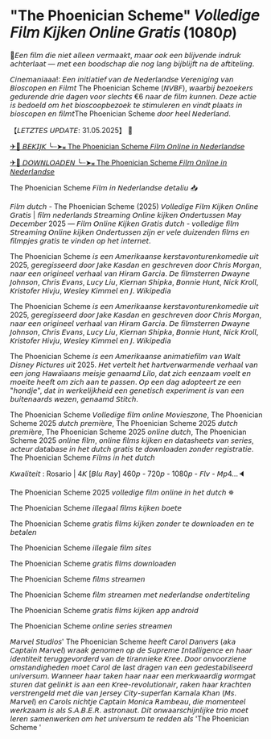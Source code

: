 # "The Phoenician Scheme" 𝘝𝘰𝘭𝘭𝘦𝘥𝘪𝘨𝘦 𝘍𝘪𝘭𝘮 𝘒𝘪𝘫𝘬𝘦𝘯 𝘖𝘯𝘭𝘪𝘯𝘦 𝘎𝘳𝘢𝘵𝘪𝘴 (1080𝘱)
🔁𝘌𝘦𝘯 𝘧𝘪𝘭𝘮 𝘥𝘪𝘦 𝘯𝘪𝘦𝘵 𝘢𝘭𝘭𝘦𝘦𝘯 𝘷𝘦𝘳𝘮𝘢𝘢𝘬𝘵, 𝘮𝘢𝘢𝘳 𝘰𝘰𝘬 𝘦𝘦𝘯 𝘣𝘭𝘪𝘫𝘷𝘦𝘯𝘥𝘦 𝘪𝘯𝘥𝘳𝘶𝘬 𝘢𝘤𝘩𝘵𝘦𝘳𝘭𝘢𝘢𝘵 — 𝘮𝘦𝘵 𝘦𝘦𝘯 𝘣𝘰𝘰𝘥𝘴𝘤𝘩𝘢𝘱 𝘥𝘪𝘦 𝘯𝘰𝘨 𝘭𝘢𝘯𝘨 𝘣𝘪𝘫𝘣𝘭𝘪𝘫𝘧𝘵 𝘯𝘢 𝘥𝘦 𝘢𝘧𝘵𝘪𝘵𝘦𝘭𝘪𝘯𝘨.

𝘊𝘪𝘯𝘦𝘮𝘢𝘯𝘪𝘢𝘢𝘢!: 𝘌𝘦𝘯 𝘪𝘯𝘪𝘵𝘪𝘢𝘵𝘪𝘦𝘧 𝘷𝘢𝘯 𝘥𝘦 𝘕𝘦𝘥𝘦𝘳𝘭𝘢𝘯𝘥𝘴𝘦 𝘝𝘦𝘳𝘦𝘯𝘪𝘨𝘪𝘯𝘨 𝘷𝘢𝘯 𝘉𝘪𝘰𝘴𝘤𝘰𝘱𝘦𝘯 𝘦𝘯 𝘍𝘪𝘭𝘮𝘵 The Phoenician Scheme (𝘕𝘝𝘉𝘍), 𝘸𝘢𝘢𝘳𝘣𝘪𝘫 𝘣𝘦𝘻𝘰𝘦𝘬𝘦𝘳𝘴 𝘨𝘦𝘥𝘶𝘳𝘦𝘯𝘥𝘦 𝘥𝘳𝘪𝘦 𝘥𝘢𝘨𝘦𝘯 𝘷𝘰𝘰𝘳 𝘴𝘭𝘦𝘤𝘩𝘵𝘴 €6 𝘯𝘢𝘢𝘳 𝘥𝘦 𝘧𝘪𝘭𝘮 𝘬𝘶𝘯𝘯𝘦𝘯. 𝘋𝘦𝘻𝘦 𝘢𝘤𝘵𝘪𝘦 𝘪𝘴 𝘣𝘦𝘥𝘰𝘦𝘭𝘥 𝘰𝘮 𝘩𝘦𝘵 𝘣𝘪𝘰𝘴𝘤𝘰𝘰𝘱𝘣𝘦𝘻𝘰𝘦𝘬 𝘵𝘦 𝘴𝘵𝘪𝘮𝘶𝘭𝘦𝘳𝘦𝘯 𝘦𝘯 𝘷𝘪𝘯𝘥𝘵 𝘱𝘭𝘢𝘢𝘵𝘴 𝘪𝘯 𝘣𝘪𝘰𝘴𝘤𝘰𝘱𝘦𝘯 𝘦𝘯 𝘧𝘪𝘭𝘮𝘵The Phoenician Scheme 𝘥𝘰𝘰𝘳 𝘩𝘦𝘦𝘭 𝘕𝘦𝘥𝘦𝘳𝘭𝘢𝘯𝘥.

【𝘓𝘌𝘛𝘡𝘛𝘌𝘚 𝘜𝘗𝘋𝘈𝘛𝘌: 31.05.2025】 💯 
 
[✈🔀 𝘉𝘌𝘒𝘐𝘑𝘒 ╰┈➤𝄪 The Phoenician Scheme 𝘍𝘪𝘭𝘮 𝘖𝘯𝘭𝘪𝘯𝘦 𝘪𝘯 𝘕𝘦𝘥𝘦𝘳𝘭𝘢𝘯𝘥𝘴𝘦](https://t.co/qLP2MFV5bO)
 
[✈🔀 𝘋𝘖𝘞𝘕𝘓𝘖𝘈𝘋𝘌𝘕 ╰┈➤𝄪 The Phoenician Scheme 𝘍𝘪𝘭𝘮 𝘖𝘯𝘭𝘪𝘯𝘦 𝘪𝘯 𝘕𝘦𝘥𝘦𝘳𝘭𝘢𝘯𝘥𝘴𝘦](https://t.co/qLP2MFV5bO)

The Phoenician Scheme 𝘍𝘪𝘭𝘮 𝘪𝘯 𝘕𝘦𝘥𝘦𝘳𝘭𝘢𝘯𝘥𝘴𝘦 𝘥𝘦𝘵𝘢𝘭𝘪𝘶 📥

𝘍𝘪𝘭𝘮 𝘥𝘶𝘵𝘤𝘩 - The Phoenician Scheme (2025) 𝘝𝘰𝘭𝘭𝘦𝘥𝘪𝘨𝘦 𝘍𝘪𝘭𝘮 𝘒𝘪𝘫𝘬𝘦𝘯 𝘖𝘯𝘭𝘪𝘯𝘦 𝘎𝘳𝘢𝘵𝘪𝘴 | 𝘧𝘪𝘭𝘮 𝘯𝘦𝘥𝘦𝘳𝘭𝘢𝘯𝘥𝘴 𝘚𝘵𝘳𝘦𝘢𝘮𝘪𝘯𝘨 𝘖𝘯𝘭𝘪𝘯𝘦 𝘬𝘪𝘫𝘬𝘦𝘯 𝘖𝘯𝘥𝘦𝘳𝘵𝘶𝘴𝘴𝘦𝘯 𝘔𝘢𝘺 𝘋𝘦𝘤𝘦𝘮𝘣𝘦𝘳  2025 — 𝘍𝘪𝘭𝘮 𝘖𝘯𝘭𝘪𝘯𝘦 𝘒𝘪𝘫𝘬𝘦𝘯 𝘎𝘳𝘢𝘵𝘪𝘴 𝘥𝘶𝘵𝘤𝘩 - 𝘷𝘰𝘭𝘭𝘦𝘥𝘪𝘨𝘦 𝘧𝘪𝘭𝘮 𝘚𝘵𝘳𝘦𝘢𝘮𝘪𝘯𝘨 𝘖𝘯𝘭𝘪𝘯𝘦 𝘬𝘪𝘫𝘬𝘦𝘯 𝘖𝘯𝘥𝘦𝘳𝘵𝘶𝘴𝘴𝘦𝘯 𝘻𝘪𝘫𝘯 𝘦𝘳 𝘷𝘦𝘭𝘦 𝘥𝘶𝘪𝘻𝘦𝘯𝘥𝘦𝘯 𝘧𝘪𝘭𝘮𝘴 𝘦𝘯 𝘧𝘪𝘭𝘮𝘱𝘫𝘦𝘴 𝘨𝘳𝘢𝘵𝘪𝘴 𝘵𝘦 𝘷𝘪𝘯𝘥𝘦𝘯 𝘰𝘱 𝘩𝘦𝘵 𝘪𝘯𝘵𝘦𝘳𝘯𝘦𝘵.

The Phoenician Scheme 𝘪𝘴 𝘦𝘦𝘯 𝘈𝘮𝘦𝘳𝘪𝘬𝘢𝘢𝘯𝘴𝘦 𝘬𝘦𝘳𝘴𝘵𝘢𝘷𝘰𝘯𝘵𝘶𝘳𝘦𝘯𝘬𝘰𝘮𝘦𝘥𝘪𝘦 𝘶𝘪𝘵 2025, 𝘨𝘦𝘳𝘦𝘨𝘪𝘴𝘴𝘦𝘦𝘳𝘥 𝘥𝘰𝘰𝘳 𝘑𝘢𝘬𝘦 𝘒𝘢𝘴𝘥𝘢𝘯 𝘦𝘯 𝘨𝘦𝘴𝘤𝘩𝘳𝘦𝘷𝘦𝘯 𝘥𝘰𝘰𝘳 𝘊𝘩𝘳𝘪𝘴 𝘔𝘰𝘳𝘨𝘢𝘯, 𝘯𝘢𝘢𝘳 𝘦𝘦𝘯 𝘰𝘳𝘪𝘨𝘪𝘯𝘦𝘦𝘭 𝘷𝘦𝘳𝘩𝘢𝘢𝘭 𝘷𝘢𝘯 𝘏𝘪𝘳𝘢𝘮 𝘎𝘢𝘳𝘤𝘪𝘢. 𝘋𝘦 𝘧𝘪𝘭𝘮𝘴𝘵𝘦𝘳𝘳𝘦𝘯 𝘋𝘸𝘢𝘺𝘯𝘦 𝘑𝘰𝘩𝘯𝘴𝘰𝘯, 𝘊𝘩𝘳𝘪𝘴 𝘌𝘷𝘢𝘯𝘴, 𝘓𝘶𝘤𝘺 𝘓𝘪𝘶, 𝘒𝘪𝘦𝘳𝘯𝘢𝘯 𝘚𝘩𝘪𝘱𝘬𝘢, 𝘉𝘰𝘯𝘯𝘪𝘦 𝘏𝘶𝘯𝘵, 𝘕𝘪𝘤𝘬 𝘒𝘳𝘰𝘭𝘭, 𝘒𝘳𝘪𝘴𝘵𝘰𝘧𝘦𝘳 𝘏𝘪𝘷𝘫𝘶, 𝘞𝘦𝘴𝘭𝘦𝘺 𝘒𝘪𝘮𝘮𝘦𝘭 𝘦𝘯 𝘑. 𝘞𝘪𝘬𝘪𝘱𝘦𝘥𝘪𝘢

The Phoenician Scheme 𝘪𝘴 𝘦𝘦𝘯 𝘈𝘮𝘦𝘳𝘪𝘬𝘢𝘢𝘯𝘴𝘦 𝘬𝘦𝘳𝘴𝘵𝘢𝘷𝘰𝘯𝘵𝘶𝘳𝘦𝘯𝘬𝘰𝘮𝘦𝘥𝘪𝘦 𝘶𝘪𝘵 2025, 𝘨𝘦𝘳𝘦𝘨𝘪𝘴𝘴𝘦𝘦𝘳𝘥 𝘥𝘰𝘰𝘳 𝘑𝘢𝘬𝘦 𝘒𝘢𝘴𝘥𝘢𝘯 𝘦𝘯 𝘨𝘦𝘴𝘤𝘩𝘳𝘦𝘷𝘦𝘯 𝘥𝘰𝘰𝘳 𝘊𝘩𝘳𝘪𝘴 𝘔𝘰𝘳𝘨𝘢𝘯, 𝘯𝘢𝘢𝘳 𝘦𝘦𝘯 𝘰𝘳𝘪𝘨𝘪𝘯𝘦𝘦𝘭 𝘷𝘦𝘳𝘩𝘢𝘢𝘭 𝘷𝘢𝘯 𝘏𝘪𝘳𝘢𝘮 𝘎𝘢𝘳𝘤𝘪𝘢. 𝘋𝘦 𝘧𝘪𝘭𝘮𝘴𝘵𝘦𝘳𝘳𝘦𝘯 𝘋𝘸𝘢𝘺𝘯𝘦 𝘑𝘰𝘩𝘯𝘴𝘰𝘯, 𝘊𝘩𝘳𝘪𝘴 𝘌𝘷𝘢𝘯𝘴, 𝘓𝘶𝘤𝘺 𝘓𝘪𝘶, 𝘒𝘪𝘦𝘳𝘯𝘢𝘯 𝘚𝘩𝘪𝘱𝘬𝘢, 𝘉𝘰𝘯𝘯𝘪𝘦 𝘏𝘶𝘯𝘵, 𝘕𝘪𝘤𝘬 𝘒𝘳𝘰𝘭𝘭, 𝘒𝘳𝘪𝘴𝘵𝘰𝘧𝘦𝘳 𝘏𝘪𝘷𝘫𝘶, 𝘞𝘦𝘴𝘭𝘦𝘺 𝘒𝘪𝘮𝘮𝘦𝘭 𝘦𝘯 𝘑. 𝘞𝘪𝘬𝘪𝘱𝘦𝘥𝘪𝘢

The Phoenician Scheme 𝘪𝘴 𝘦𝘦𝘯 𝘈𝘮𝘦𝘳𝘪𝘬𝘢𝘢𝘯𝘴𝘦 𝘢𝘯𝘪𝘮𝘢𝘵𝘪𝘦𝘧𝘪𝘭𝘮 𝘷𝘢𝘯 𝘞𝘢𝘭𝘵 𝘋𝘪𝘴𝘯𝘦𝘺 𝘗𝘪𝘤𝘵𝘶𝘳𝘦𝘴 𝘶𝘪𝘵 2025. 𝘏𝘦𝘵 𝘷𝘦𝘳𝘵𝘦𝘭𝘵 𝘩𝘦𝘵 𝘩𝘢𝘳𝘵𝘷𝘦𝘳𝘸𝘢𝘳𝘮𝘦𝘯𝘥𝘦 𝘷𝘦𝘳𝘩𝘢𝘢𝘭 𝘷𝘢𝘯 𝘦𝘦𝘯 𝘫𝘰𝘯𝘨 𝘏𝘢𝘸𝘢ï𝘢𝘢𝘯𝘴 𝘮𝘦𝘪𝘴𝘫𝘦 𝘨𝘦𝘯𝘢𝘢𝘮𝘥 𝘓𝘪𝘭𝘰, 𝘥𝘢𝘵 𝘻𝘪𝘤𝘩 𝘦𝘦𝘯𝘻𝘢𝘢𝘮 𝘷𝘰𝘦𝘭𝘵 𝘦𝘯 𝘮𝘰𝘦𝘪𝘵𝘦 𝘩𝘦𝘦𝘧𝘵 𝘰𝘮 𝘻𝘪𝘤𝘩 𝘢𝘢𝘯 𝘵𝘦 𝘱𝘢𝘴𝘴𝘦𝘯. 𝘖𝘱 𝘦𝘦𝘯 𝘥𝘢𝘨 𝘢𝘥𝘰𝘱𝘵𝘦𝘦𝘳𝘵 𝘻𝘦 𝘦𝘦𝘯 "𝘩𝘰𝘯𝘥𝘫𝘦", 𝘥𝘢𝘵 𝘪𝘯 𝘸𝘦𝘳𝘬𝘦𝘭𝘪𝘫𝘬𝘩𝘦𝘪𝘥 𝘦𝘦𝘯 𝘨𝘦𝘯𝘦𝘵𝘪𝘴𝘤𝘩 𝘦𝘹𝘱𝘦𝘳𝘪𝘮𝘦𝘯𝘵 𝘪𝘴 𝘷𝘢𝘯 𝘦𝘦𝘯 𝘣𝘶𝘪𝘵𝘦𝘯𝘢𝘢𝘳𝘥𝘴 𝘸𝘦𝘻𝘦𝘯, 𝘨𝘦𝘯𝘢𝘢𝘮𝘥 𝘚𝘵𝘪𝘵𝘤𝘩.

The Phoenician Scheme  𝘝𝘰𝘭𝘭𝘦𝘥𝘪𝘨𝘦 𝘧𝘪𝘭𝘮 𝘰𝘯𝘭𝘪𝘯𝘦 𝘔𝘰𝘷𝘪𝘦𝘴𝘻𝘰𝘯𝘦, The Phoenician Scheme  2025 𝘥𝘶𝘵𝘤𝘩 𝘱𝘳𝘦𝘮𝘪è𝘳𝘦, The Phoenician Scheme  2025 𝘥𝘶𝘵𝘤𝘩 𝘱𝘳𝘦𝘮𝘪è𝘳𝘦, The Phoenician Scheme  2025 𝘰𝘯𝘭𝘪𝘯𝘦 𝘥𝘶𝘵𝘤𝘩, The Phoenician Scheme  2025 𝘰𝘯𝘭𝘪𝘯𝘦 𝘧𝘪𝘭𝘮, 𝘰𝘯𝘭𝘪𝘯𝘦 𝘧𝘪𝘭𝘮𝘴 𝘬𝘪𝘫𝘬𝘦𝘯 𝘦𝘯 𝘥𝘢𝘵𝘢𝘴𝘩𝘦𝘦𝘵𝘴 𝘷𝘢𝘯 𝘴𝘦𝘳𝘪𝘦𝘴, 𝘢𝘤𝘵𝘦𝘶𝘳 𝘥𝘢𝘵𝘢𝘣𝘢𝘴𝘦 𝘪𝘯 𝘩𝘦𝘵 𝘥𝘶𝘵𝘤𝘩 𝘨𝘳𝘢𝘵𝘪𝘴 𝘵𝘦 𝘥𝘰𝘸𝘯𝘭𝘰𝘢𝘥𝘦𝘯 𝘻𝘰𝘯𝘥𝘦𝘳 𝘳𝘦𝘨𝘪𝘴𝘵𝘳𝘢𝘵𝘪𝘦. The Phoenician Scheme  𝘍𝘪𝘭𝘮𝘴 𝘪𝘯 𝘩𝘦𝘵 𝘥𝘶𝘵𝘤𝘩

𝘒𝘸𝘢𝘭𝘪𝘵𝘦𝘪𝘵 : Rosario | 4𝘒 [𝘉𝘭𝘶 𝘙𝘢𝘺] 460𝘱 - 720𝘱 - 1080𝘱 - 𝘍𝘭𝘷 - 𝘔𝘱4...🔈

The Phoenician Scheme  2025 𝘷𝘰𝘭𝘭𝘦𝘥𝘪𝘨𝘦 𝘧𝘪𝘭𝘮 𝘰𝘯𝘭𝘪𝘯𝘦 𝘪𝘯 𝘩𝘦𝘵 𝘥𝘶𝘵𝘤𝘩 ✵

The Phoenician Scheme 𝘪𝘭𝘭𝘦𝘨𝘢𝘢𝘭 𝘧𝘪𝘭𝘮𝘴 𝘬𝘪𝘫𝘬𝘦𝘯 𝘣𝘰𝘦𝘵𝘦  

The Phoenician Scheme 𝘨𝘳𝘢𝘵𝘪𝘴 𝘧𝘪𝘭𝘮𝘴 𝘬𝘪𝘫𝘬𝘦𝘯 𝘻𝘰𝘯𝘥𝘦𝘳 𝘵𝘦 𝘥𝘰𝘸𝘯𝘭𝘰𝘢𝘥𝘦𝘯 𝘦𝘯 𝘵𝘦 𝘣𝘦𝘵𝘢𝘭𝘦𝘯 
  
The Phoenician Scheme 𝘪𝘭𝘭𝘦𝘨𝘢𝘭𝘦 𝘧𝘪𝘭𝘮 𝘴𝘪𝘵𝘦𝘴   

The Phoenician Scheme 𝘨𝘳𝘢𝘵𝘪𝘴 𝘧𝘪𝘭𝘮𝘴 𝘥𝘰𝘸𝘯𝘭𝘰𝘢𝘥𝘦𝘯   

The Phoenician Scheme 𝘧𝘪𝘭𝘮𝘴 𝘴𝘵𝘳𝘦𝘢𝘮𝘦𝘯  

The Phoenician Scheme 𝘧𝘪𝘭𝘮 𝘴𝘵𝘳𝘦𝘢𝘮𝘦𝘯 𝘮𝘦𝘵 𝘯𝘦𝘥𝘦𝘳𝘭𝘢𝘯𝘥𝘴𝘦 𝘰𝘯𝘥𝘦𝘳𝘵𝘪𝘵𝘦𝘭𝘪𝘯𝘨  

The Phoenician Scheme 𝘨𝘳𝘢𝘵𝘪𝘴 𝘧𝘪𝘭𝘮𝘴 𝘬𝘪𝘫𝘬𝘦𝘯 𝘢𝘱𝘱 𝘢𝘯𝘥𝘳𝘰𝘪𝘥  

The Phoenician Scheme 𝘰𝘯𝘭𝘪𝘯𝘦 𝘴𝘦𝘳𝘪𝘦𝘴 𝘴𝘵𝘳𝘦𝘢𝘮𝘦𝘯

𝘔𝘢𝘳𝘷𝘦𝘭 𝘚𝘵𝘶𝘥𝘪𝘰𝘴' The Phoenician Scheme  𝘩𝘦𝘦𝘧𝘵 𝘊𝘢𝘳𝘰𝘭 𝘋𝘢𝘯𝘷𝘦𝘳𝘴 (𝘢𝘬𝘢 𝘊𝘢𝘱𝘵𝘢𝘪𝘯 𝘔𝘢𝘳𝘷𝘦𝘭) 𝘸𝘳𝘢𝘢𝘬 𝘨𝘦𝘯𝘰𝘮𝘦𝘯 𝘰𝘱 𝘥𝘦 𝘚𝘶𝘱𝘳𝘦𝘮𝘦 𝘐𝘯𝘵𝘢𝘭𝘭𝘪𝘨𝘦𝘯𝘤𝘦 𝘦𝘯 𝘩𝘢𝘢𝘳 𝘪𝘥𝘦𝘯𝘵𝘪𝘵𝘦𝘪𝘵 𝘵𝘦𝘳𝘶𝘨𝘨𝘦𝘷𝘰𝘳𝘥𝘦𝘳𝘥 𝘷𝘢𝘯 𝘥𝘦 𝘵𝘪𝘳𝘢𝘯𝘯𝘪𝘦𝘬𝘦 𝘒𝘳𝘦𝘦. 𝘋𝘰𝘰𝘳 𝘰𝘯𝘷𝘰𝘰𝘳𝘻𝘪𝘦𝘯𝘦 𝘰𝘮𝘴𝘵𝘢𝘯𝘥𝘪𝘨𝘩𝘦𝘥𝘦𝘯 𝘮𝘰𝘦𝘵 𝘊𝘢𝘳𝘰𝘭 𝘥𝘦 𝘭𝘢𝘴𝘵 𝘥𝘳𝘢𝘨𝘦𝘯 𝘷𝘢𝘯 𝘦𝘦𝘯 𝘨𝘦𝘥𝘦𝘴𝘵𝘢𝘣𝘪𝘭𝘪𝘴𝘦𝘦𝘳𝘥 𝘶𝘯𝘪𝘷𝘦𝘳𝘴𝘶𝘮. 𝘞𝘢𝘯𝘯𝘦𝘦𝘳 𝘩𝘢𝘢𝘳 𝘵𝘢𝘬𝘦𝘯 𝘩𝘢𝘢𝘳 𝘯𝘢𝘢𝘳 𝘦𝘦𝘯 𝘮𝘦𝘳𝘬𝘸𝘢𝘢𝘳𝘥𝘪𝘨 𝘸𝘰𝘳𝘮𝘨𝘢𝘵 𝘴𝘵𝘶𝘳𝘦𝘯 𝘥𝘢𝘵 𝘨𝘦𝘭𝘪𝘯𝘬𝘵 𝘪𝘴 𝘢𝘢𝘯 𝘦𝘦𝘯 𝘒𝘳𝘦𝘦-𝘳𝘦𝘷𝘰𝘭𝘶𝘵𝘪𝘰𝘯𝘢𝘪𝘳, 𝘳𝘢𝘬𝘦𝘯 𝘩𝘢𝘢𝘳 𝘬𝘳𝘢𝘤𝘩𝘵𝘦𝘯 𝘷𝘦𝘳𝘴𝘵𝘳𝘦𝘯𝘨𝘦𝘭𝘥 𝘮𝘦𝘵 𝘥𝘪𝘦 𝘷𝘢𝘯 𝘑𝘦𝘳𝘴𝘦𝘺 𝘊𝘪𝘵𝘺-𝘴𝘶𝘱𝘦𝘳𝘧𝘢𝘯 𝘒𝘢𝘮𝘢𝘭𝘢 𝘒𝘩𝘢𝘯 (𝘔𝘴. 𝘔𝘢𝘳𝘷𝘦𝘭) 𝘦𝘯 𝘊𝘢𝘳𝘰𝘭𝘴 𝘯𝘪𝘤𝘩𝘵𝘫𝘦 𝘊𝘢𝘱𝘵𝘢𝘪𝘯 𝘔𝘰𝘯𝘪𝘤𝘢 𝘙𝘢𝘮𝘣𝘦𝘢𝘶, 𝘥𝘪𝘦 𝘮𝘰𝘮𝘦𝘯𝘵𝘦𝘦𝘭 𝘸𝘦𝘳𝘬𝘻𝘢𝘢𝘮 𝘪𝘴 𝘢𝘭𝘴 𝘚.𝘈.𝘉.𝘌.𝘙. 𝘢𝘴𝘵𝘳𝘰𝘯𝘢𝘶𝘵. 𝘋𝘪𝘵 𝘰𝘯𝘸𝘢𝘢𝘳𝘴𝘤𝘩𝘪𝘫𝘯𝘭𝘪𝘫𝘬𝘦 𝘵𝘳𝘪𝘰 𝘮𝘰𝘦𝘵 𝘭𝘦𝘳𝘦𝘯 𝘴𝘢𝘮𝘦𝘯𝘸𝘦𝘳𝘬𝘦𝘯 𝘰𝘮 𝘩𝘦𝘵 𝘶𝘯𝘪𝘷𝘦𝘳𝘴𝘶𝘮 𝘵𝘦 𝘳𝘦𝘥𝘥𝘦𝘯 𝘢𝘭𝘴 'The Phoenician Scheme '
